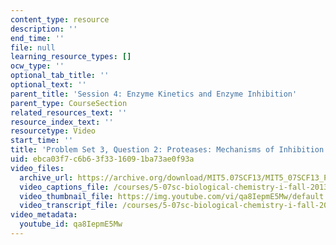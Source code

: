 ```yaml
---
content_type: resource
description: ''
end_time: ''
file: null
learning_resource_types: []
ocw_type: ''
optional_tab_title: ''
optional_text: ''
parent_title: 'Session 4: Enzyme Kinetics and Enzyme Inhibition'
parent_type: CourseSection
related_resources_text: ''
resource_index_text: ''
resourcetype: Video
start_time: ''
title: 'Problem Set 3, Question 2: Proteases: Mechanisms of Inhibition'
uid: ebca03f7-c6b6-3f33-1609-1ba73ae0f93a
video_files:
  archive_url: https://archive.org/download/MIT5.07SCF13/MIT5_07SCF13_Pset3_Q2_300k.mp4
  video_captions_file: /courses/5-07sc-biological-chemistry-i-fall-2013/dc157064160d579ab70f4b5eeccef65e_qa8IepmE5Mw.vtt
  video_thumbnail_file: https://img.youtube.com/vi/qa8IepmE5Mw/default.jpg
  video_transcript_file: /courses/5-07sc-biological-chemistry-i-fall-2013/e5486cc3830f85b3fac430ddd45b1f51_qa8IepmE5Mw.pdf
video_metadata:
  youtube_id: qa8IepmE5Mw
---
```

